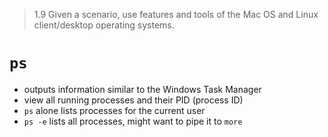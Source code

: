 > 1.9 Given a scenario, use features and tools of the Mac OS and Linux client/desktop operating systems. 

# `ps`

- outputs information similar to the Windows Task Manager
- view all running processes and their PID (process ID)
- `ps` alone lists processes for the current user
- `ps -e` lists all processes, might want to pipe it to `more`